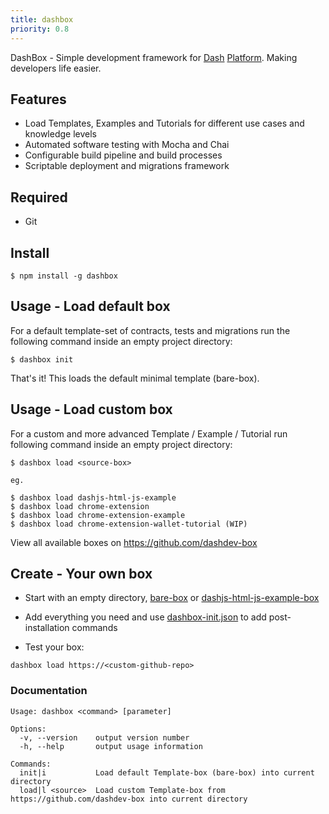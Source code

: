 ```yaml
---
title: dashbox
priority: 0.8
---
```



DashBox - Simple development framework for [Dash](https://www.dash.org) [Platform](https://www.dashdevs.org). Making developers life easier.


## Features

- Load Templates, Examples and Tutorials for different use cases and knowledge levels
- Automated software testing with Mocha and Chai
- Configurable build pipeline and build processes
- Scriptable deployment and migrations framework

## Required

- Git

## Install

```
$ npm install -g dashbox
``` 

## Usage - Load default box

For a default template-set of contracts, tests and migrations run the following command inside an empty project directory:

```
$ dashbox init
``` 
That's it! This loads the default minimal template (bare-box).

## Usage - Load custom box

For a custom and more advanced Template / Example / Tutorial run following command inside an empty project directory:

```
$ dashbox load <source-box>

eg.

$ dashbox load dashjs-html-js-example
$ dashbox load chrome-extension
$ dashbox load chrome-extension-example
$ dashbox load chrome-extension-wallet-tutorial (WIP)
``` 
View all available boxes on https://github.com/dashdev-box

## Create - Your own box

- Start with an empty directory, [bare-box](https://github.com/dashdev-box/bare-box) or [dashjs-html-js-example-box](https://github.com/dashdev-box/dashjs-html-js-example-box)

- Add everything you need and use [dashbox-init.json](https://github.com/dashdev-box/dashjs-html-js-example-box/blob/master/dashbox-init.json) to add post-installation commands

- Test your box:

```
dashbox load https://<custom-github-repo>
```

### Documentation

```
Usage: dashbox <command> [parameter]

Options:
  -v, --version    output version number
  -h, --help       output usage information

Commands:
  init|i           Load default Template-box (bare-box) into current directory
  load|l <source>  Load custom Template-box from https://github.com/dashdev-box into current directory
```
